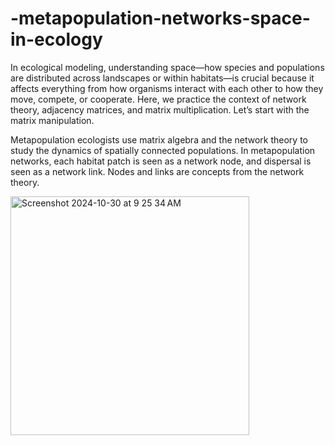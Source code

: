 # -metapopulation-networks-space-in-ecology

In ecological modeling, understanding space—how species and populations are
distributed across landscapes or within habitats—is crucial because it affects everything
from how organisms interact with each other to how they move, compete, or cooperate.
Here, we practice the context of network theory, adjacency matrices, and matrix
multiplication. Let’s start with the matrix manipulation.

Metapopulation ecologists use matrix algebra and the network theory
to study the dynamics of spatially connected populations. In metapopulation networks,
each habitat patch is seen as a network node, and dispersal is seen as a network link.
Nodes and links are concepts from the network theory.



<img width="382" alt="Screenshot 2024-10-30 at 9 25 34 AM" src="https://github.com/user-attachments/assets/dfa7355c-0569-48a0-b1c0-deae6daf9e8a">
